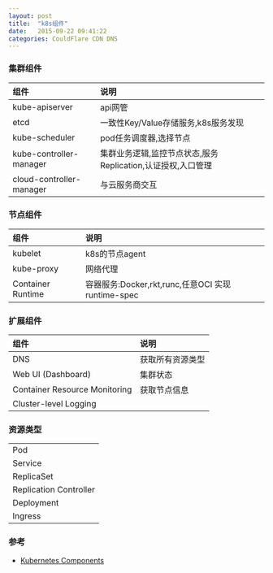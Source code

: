 ```yaml
---
layout: post
title:  "k8s组件"
date:   2015-09-22 09:41:22
categories: CouldFlare CDN DNS
---
```


### 集群组件
| 组件                      | 说明                                                |
|:-------------------------|:---------------------------------------------------|
| kube-apiserver           | api网管                                             |
| etcd                     | 一致性Key/Value存储服务,k8s服务发现                    |
| kube-scheduler           | pod任务调度器,选择节点                                 |
| kube-controller-manager  | 集群业务逻辑,监控节点状态,服务Replication,认证授权,入口管理 |
| cloud-controller-manager | 与云服务商交互                                        |

### 节点组件
| 组件               | 说明                                          |
|:------------------|:---------------------------------------------|
| kubelet           | k8s的节点agent                                |
| kube-proxy        | 网络代理                                       |
| Container Runtime | 容器服务:Docker,rkt,runc,任意OCI 实现runtime-spec |

### 扩展组件
| 组件                           | 说明           |
|:------------------------------|:--------------|
| DNS                           | 获取所有资源类型 |
| Web UI (Dashboard)            | 集群状态        |
| Container Resource Monitoring | 获取节点信息    |
| Cluster-level Logging         |               |

### 资源类型

|            |
|:-----------|
| Pod        |
|Service|
| ReplicaSet |
| Replication Controller|
| Deployment |
| Ingress    |

### 参考
+ [Kubernetes Components](https://kubernetes.io/docs/concepts/overview/components/)
